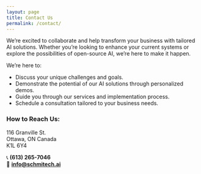 ```yaml
---
layout: page
title: Contact Us
permalink: /contact/
---
```


We’re excited to collaborate and help transform your business with tailored AI solutions. Whether you’re looking to enhance your current systems or explore the possibilities of open-source AI, we’re here to make it happen.

We’re here to:
- Discuss your unique challenges and goals.
- Demonstrate the potential of our AI solutions through personalized demos.
- Guide you through our services and implementation process.
- Schedule a consultation tailored to your business needs.

### How to Reach Us:

116 Granville St.<br>
Ottawa, ON Canada<br>
K1L 6Y4

📞 **(613) 265-7046**  
📧 **[info@schmitech.ai](mailto:info@schmitech.ai)**